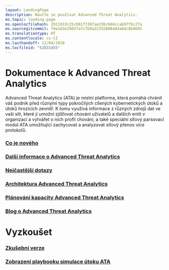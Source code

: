 ```yaml
---
layout: LandingPage
description: Naučte se používat Advanced Threat Analytics.
ms.topic: landing-page
ms.openlocfilehash: 2911933c25cb91f726fae236c6d4ccab97f6c27a
ms.sourcegitcommit: f4e1d3e28037afc7b9a22355808a04a8dc8b9605
ms.translationtype: HT
ms.contentlocale: cs-CZ
ms.lasthandoff: 12/04/2018
ms.locfileid: "52831455"
---
```

# <a name="advanced-threat-analytics-documentation"></a>Dokumentace k Advanced Threat Analytics

Advanced Threat Analytics (ATA) je místní platforma, která pomáhá chránit váš podnik před různými typy pokročilých cílených kybernetických útoků a útoků hrozících zevnitř. K tomu využívá informace z různých zdrojů dat ve vaší síti, které jí umožní zjišťovat chování uživatelů a dalších entit v organizaci a vytvářet o nich profil chování, a také speciální síťový parsovací modul ATA umožňující zachycovat a analyzovat síťový přenos více protokolů.

### <a name="whats-newwhats-new-version-19md"></a>[Co je nového](whats-new-version-1.9.md)
### <a name="learn-more-about-advanced-threat-analyticswhat-is-atamd"></a>[Další informace o Advanced Threat Analytics](what-is-ata.md) 
### <a name="frequently-asked-questionsata-technical-faqmd"></a>[Nejčastější dotazy](ata-technical-faq.md)
### <a name="advanced-threat-analytics-architectureata-architecturemd"></a>[Architektura Advanced Threat Analytics](ata-architecture.md)
### <a name="advanced-threat-analytics-capacity-planningata-capacity-planningmd"></a>[Plánování kapacity Advanced Threat Analytics](ata-capacity-planning.md)
### <a name="advanced-threat-analytics-bloghttpstechcommunitymicrosoftcomt5enterprise-mobility-securitybg-penterprisemobilityandsecurity"></a>[Blog o Advanced Threat Analytics](https://techcommunity.microsoft.com/t5/Enterprise-Mobility-Security/bg-p/enterprisemobilityandsecurity)

# <a name="try-now"></a>Vyzkoušet
### <a name="evaluatehttpsgomicrosoftcomfwlinklinkid836487"></a>[Zkušební verze](https://go.microsoft.com/fwlink/?linkid=836487)

### <a name="check-out-ata-attack-simulation-playbookhttpsdocsmicrosoftcomenterprise-mobility-securitysolutionsata-attack-simulation-playbook"></a>[Zobrazení playbooku simulace útoku ATA](https://docs.microsoft.com/enterprise-mobility-security/solutions/ata-attack-simulation-playbook)